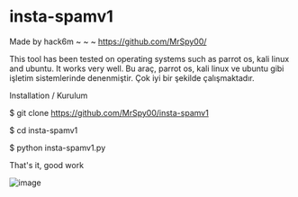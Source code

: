 # insta-spamv1

Made by hack6m ~ ~ ~ https://github.com/MrSpy00/

This tool has been tested on operating systems such as parrot os, kali linux and ubuntu. It works very well.
Bu araç, parrot os, kali linux ve ubuntu gibi işletim sistemlerinde denenmiştir. Çok iyi bir şekilde çalışmaktadır.

Installation / Kurulum

$ git clone https://github.com/MrSpy00/insta-spamv1

$ cd insta-spamv1

$ python insta-spamv1.py

That's it, good work


![image](https://user-images.githubusercontent.com/88586302/183662009-fbe25049-7283-4381-aae5-ccc8a2ee7aa8.png)

